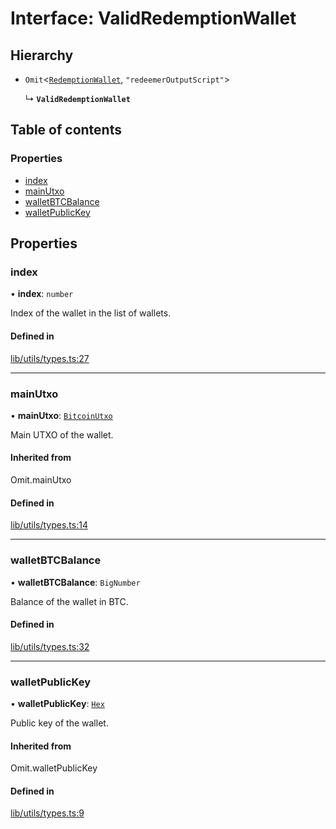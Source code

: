 # Interface: ValidRedemptionWallet

## Hierarchy

- `Omit`\<[`RedemptionWallet`](RedemptionWallet.md), ``"redeemerOutputScript"``\>

  ↳ **`ValidRedemptionWallet`**

## Table of contents

### Properties

- [index](ValidRedemptionWallet.md#index)
- [mainUtxo](ValidRedemptionWallet.md#mainutxo)
- [walletBTCBalance](ValidRedemptionWallet.md#walletbtcbalance)
- [walletPublicKey](ValidRedemptionWallet.md#walletpublickey)

## Properties

### index

• **index**: `number`

Index of the wallet in the list of wallets.

#### Defined in

[lib/utils/types.ts:27](https://github.com/jose-blockchain/tbtc-v2/blob/main/typescript/src/lib/utils/types.ts#L27)

___

### mainUtxo

• **mainUtxo**: [`BitcoinUtxo`](../README.md#bitcoinutxo)

Main UTXO of the wallet.

#### Inherited from

Omit.mainUtxo

#### Defined in

[lib/utils/types.ts:14](https://github.com/jose-blockchain/tbtc-v2/blob/main/typescript/src/lib/utils/types.ts#L14)

___

### walletBTCBalance

• **walletBTCBalance**: `BigNumber`

Balance of the wallet in BTC.

#### Defined in

[lib/utils/types.ts:32](https://github.com/jose-blockchain/tbtc-v2/blob/main/typescript/src/lib/utils/types.ts#L32)

___

### walletPublicKey

• **walletPublicKey**: [`Hex`](../classes/Hex.md)

Public key of the wallet.

#### Inherited from

Omit.walletPublicKey

#### Defined in

[lib/utils/types.ts:9](https://github.com/jose-blockchain/tbtc-v2/blob/main/typescript/src/lib/utils/types.ts#L9)
